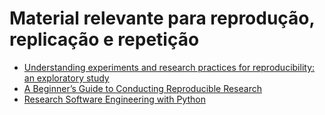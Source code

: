 # Material relevante para reprodução, replicação e repetição

- [Understanding experiments and research practices for reproducibility: an exploratory study](https://peerj.com/articles/11140/)
- [A Beginner’s Guide to Conducting Reproducible Research](https://www.jstor.org/stable/10.2307/27000718)
- [Research Software Engineering with Python](https://doi.org/10.1201/9781003143482)
